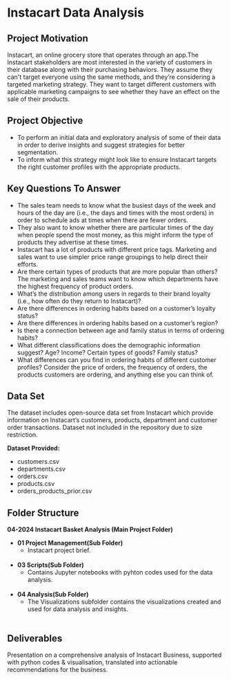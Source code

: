 # Instacart Data Analysis

## Project Motivation
Instacart, an online grocery store that operates through an app.The Instacart stakeholders are most interested in the variety of customers in their database along with their purchasing behaviors. They assume they can't target everyone using the same methods, and they’re considering a targeted marketing strategy. They want to target different customers with applicable marketing campaigns to see whether they have an effect on the sale of their products.

## **Project Objective**
 - To perform an initial data and exploratory analysis of some of their data in order to derive insights and suggest strategies for better segmentation.
 - To inform what this strategy might look like to ensure Instacart targets the right customer profiles with the appropriate products.

## **Key Questions To Answer**
- The sales team needs to know what the busiest days of the week and hours of the day are (i.e., the days and times with the most orders) in order to schedule ads at times when there are fewer orders.
- They also want to know whether there are particular times of the day when people spend the most money, as this might inform the type of products they advertise at these times.
- Instacart has a lot of products with different price tags. Marketing and sales want to use simpler price range groupings to help direct their efforts.
- Are there certain types of products that are more popular than others? The marketing and sales teams want to know which departments have the highest frequency of product orders.
- What’s the distribution among users in regards to their brand loyalty (i.e., how often do they return to Instacart)?
- Are there differences in ordering habits based on a customer’s loyalty status?
- Are there differences in ordering habits based on a customer’s region?
- Is there a connection between age and family status in terms of ordering habits?
- What different classifications does the demographic information suggest? Age? Income? Certain types of goods? Family status?
- What differences can you find in ordering habits of different customer profiles? Consider the price of orders, the frequency of orders, the products customers are ordering, and anything else you can think of.

## **Data Set**
The dataset includes open-source data set from Instacart which provide information on Instacart’s customers, products, department and customer order transactions. Dataset not included in the repository due to size restriction.

**Dataset Provided:**
- customers.csv
- departments.csv
- orders.csv
- products.csv
- orders_products_prior.csv

## **Folder Structure**
**04-2024 Instacart Basket Analysis (Main Project Folder)**
- **01 Project Management(Sub Folder)**
  - Instacart project brief.
    <br/>
    <br/>
- **03 Scripts(Sub Folder)**
  - Contains Jupyter notebooks with pyhton codes used for the data analysis.
  <br/>
- **04 Analysis(Sub Folder)**
  - The Visualizations subfolder contains the visualizations created and used for data analysis and insights.
   <br/>

## **Deliverables**
Presentation on a comprehensive analysis of Instacart Business, supported with python codes & visualisation, translated into actionable recommendations for the business.
